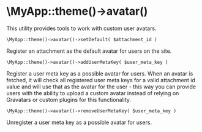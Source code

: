 # \MyApp::theme()->avatar()

This utility provides tools to work with custom user avatars.

`\MyApp::theme()->avatar()->setDefault( $attachment_id )`

Register an attachment as the default avatar for users on the site.

`\MyApp::theme()->avatar()->addUserMetaKey( $user_meta_key )`

Register a user meta key as a possible avatar for users.
When an avatar is fetched, it will check all registered user meta keys for a valid attachment id value and will use that as the avatar for the user - this way you can provide users with the ability to upload a custom avatar instead of relying on Gravatars or custom plugins for this functionality.

`\MyApp::theme()->avatar()->removeUserMetaKey( $user_meta_key )`

Unregister a user meta key as a possible avatar for users.
